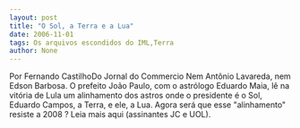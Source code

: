 ```yaml
---
layout: post
title: "O Sol, a Terra e a Lua"
date: 2006-11-01
tags: Os arquivos escondidos do IML,Terra
author: None
---
```

Por Fernando CastilhoDo Jornal do Commercio
Nem Antônio Lavareda, nem Edson Barbosa. O prefeito João Paulo, com o astrólogo Eduardo Maia, lê na vitória de Lula um alinhamento dos astros onde o presidente é o Sol, Eduardo Campos, a Terra, e ele, a Lua. Agora será que esse \"alinhamento\" resiste a 2008 ?
Leia mais aqui (assinantes JC e UOL). 